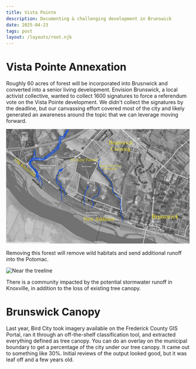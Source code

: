 ```yaml
---
title: Vista Pointe
description: Documenting & challenging development in Brunswick
date: 2025-04-23
tags: post
layout: /layouts/root.njk
---
```




# Vista Pointe Annexation
Roughly 60 acres of forest will be incorporated into Brusnwick and converted into a senior living development. Envision Brunswick, a local activist collective, wanted to collect 1600 signatures to force a referendum vote on the Vista Pointe development. We didn't collect the signatures by the deadline, but our canvassing effort covered most of the city and likely generated an awareness around the topic that we can leverage moving forward.

<img src="vp_bw.jpeg" width=500 alt="Vista Point B&W Overview" />

Removing this forest will remove wild habitats and send additional runoff into the Potomac.

<img src="treeline.JPG" width=500 alt="Near the treeline">
 
 There is a community impacted by the potential stormwater runoff in Knoxville, in addition to the loss of existing tree canopy.

# Brunswick Canopy

Last year, Bird City took imagery available on the Frederick County GIS Portal, ran it through an off-the-shelf classification tool, and extracted everything defined as tree canopy. You can do an overlay on the municipal boundary to get a percentage of the city under our tree canopy. It came out to something like 30%. Initial reviews of the output looked good, but it was leaf off and a few years old. 